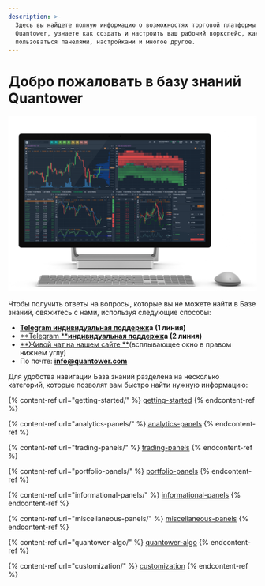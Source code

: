 ```yaml
---
description: >-
  Здесь вы найдете полную информацию о возможностях торговой платформы
  Quantower, узнаете как создать и настроить ваш рабочий воркспейс, как
  пользоваться панелями, настройками и многое другое.
---
```


# Добро пожаловать в базу знаний Quantower

![](.gitbook/assets/main-workspace-for-help.png)

Чтобы получить ответы на вопросы, которые вы не можете найти в Базе знаний, свяжитесь с нами, используя следующие способы:

* [**Telegram индивидуальная поддержк**](https://t.me/quantower)**а (1 линия)**
* [**Telegram **](https://t.me/quantower)[**индивидуальная поддержк**](https://t.me/quantower)**а (2 линия)**
* [**Живой чат на нашем сайте **](https://www.quantower.com)(всплывающее окно в правом нижнем углу)
* По почте:  **info@quantower.com**

Для удобства навигации База знаний разделена на несколько категорий, которые позволят вам быстро найти нужную информацию:

{% content-ref url="getting-started/" %}
[getting-started](getting-started/)
{% endcontent-ref %}

{% content-ref url="analytics-panels/" %}
[analytics-panels](analytics-panels/)
{% endcontent-ref %}

{% content-ref url="trading-panels/" %}
[trading-panels](trading-panels/)
{% endcontent-ref %}

{% content-ref url="portfolio-panels/" %}
[portfolio-panels](portfolio-panels/)
{% endcontent-ref %}

{% content-ref url="informational-panels/" %}
[informational-panels](informational-panels/)
{% endcontent-ref %}

{% content-ref url="miscellaneous-panels/" %}
[miscellaneous-panels](miscellaneous-panels/)
{% endcontent-ref %}

{% content-ref url="quantower-algo/" %}
[quantower-algo](quantower-algo/)
{% endcontent-ref %}

{% content-ref url="customization/" %}
[customization](customization/)
{% endcontent-ref %}

